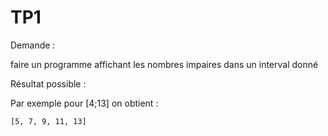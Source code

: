 # TP1 
Demande :

faire un programme affichant les nombres impaires dans un interval donné

Résultat possible :

Par exemple pour [4;13] on obtient :
```
[5, 7, 9, 11, 13]
```